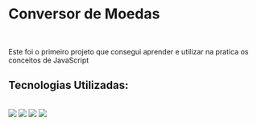 <h1>Conversor de Moedas</h1>
<br>
<p>Este foi o primeiro projeto que consegui aprender e utilizar na pratica os conceitos de JavaScript</p>

<h2>Tecnologias Utilizadas:</h2>
<br>
<img src="https://img.shields.io/badge/HTML5-E34F26?style=for-the-badge&logo=html5&logoColor=white">
<img src="https://img.shields.io/badge/CSS3-1572B6?style=for-the-badge&logo=css3&logoColor=white">
<img src="https://img.shields.io/badge/JavaScript-F7DF1E?style=for-the-badge&logo=javascript&logoColor=black">

<img src="https://github.com/matheusdiass1/Projeto-Conversor-de-Moedas-com-JS-DevClub/blob/main/assets/conversor-moedas.png?raw=true">
